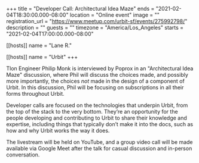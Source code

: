 +++
title = "Developer Call: Architectural Idea Maze"
ends = "2021-02-04T18:30:00.000-08:00"
location = "Online event"
image = ""
registration_url = "https://www.meetup.com/urbit-sf/events/275992798/"
description = ""
guests = ""
timezone = "America/Los_Angeles"
starts = "2021-02-04T17:00:00.000-08:00"

[[hosts]]
name = "Lane R."

[[hosts]]
name = "Urbit"
+++

Tlon Engineer Philip Monk is interviewed by Poprox in an "Architectural Idea Maze" discussion, where Phil will discuss the choices made, and possibly more importantly, the choices _not_ made in the design of a component of Urbit. In this discussion, Phil will be focusing on subscriptions in all their forms throughout Urbit.

Developer calls are focused on the technologies that underpin Urbit, from the top of the stack to the very bottom. They’re an opportunity for the people developing and contributing to Urbit to share their knowledge and expertise, including things that typically don’t make it into the docs, such as how and why Urbit works the way it does.

The livestream will be held on YouTube, and a group video call will be made available via Google Meet after the talk for casual discussion and in-person conversation.
